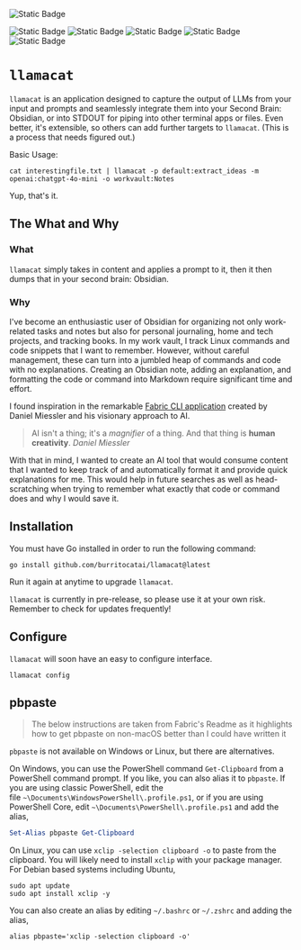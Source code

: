 ![Static Badge](https://img.shields.io/badge/mission-quick_second_brain_notation-purple)

![Static Badge](https://img.shields.io/badge/openai-support-green?logo=openai)
![Static Badge](https://img.shields.io/badge/ollama-support_soon-red?logo=ollama)
![Static Badge](https://img.shields.io/badge/anthropic-support-green?logo=anthropic)
![Static Badge](https://img.shields.io/badge/groq-support-green)
![Static Badge](https://img.shields.io/badge/mistral-support-green?logo=mistral)


# `llamacat`

`llamacat` is an application designed to capture the output of LLMs from your input and prompts and seamlessly integrate them into your Second Brain: Obsidian, or into STDOUT for piping into other terminal apps or files. Even better, it's extensible, so others can add further targets to `llamacat`. (This is a process that needs figured out.)

Basic Usage:

```shell
cat interestingfile.txt | llamacat -p default:extract_ideas -m openai:chatgpt-4o-mini -o workvault:Notes
```

Yup, that's it.
## The What and Why
### What
`llamacat` simply takes in content and applies a prompt to it, then it then dumps that in your second brain: Obsidian.

### Why
I've become an enthusiastic user of Obsidian for organizing not only work-related tasks and notes but also for personal journaling, home and tech projects, and tracking books. In my work vault, I track Linux commands and code snippets that I want to remember. However, without careful management, these can turn into a jumbled heap of commands and code with no explanations. Creating an Obsidian note, adding an explanation, and formatting the code or command into Markdown require significant time and effort.

I found inspiration in the remarkable [Fabric CLI application](https://github.com/danielmiessler/fabric) created by Daniel Miessler and his visionary approach to AI.

>AI isn't a thing; it's a _magnifier_ of a thing. And that thing is **human creativity**.
>*Daniel Miessler*

With that in mind, I wanted to create an AI tool that would consume content that I wanted to keep track of and automatically format it and provide quick explanations for me. This would help in future searches as well as head-scratching when trying to remember what exactly that code or command does and why I would save it.

## Installation
You must have Go installed in order to run the following command:

```shell
go install github.com/burritocatai/llamacat@latest
```

Run it again at anytime to upgrade `llamacat`.

`llamacat` is currently in pre-release, so please use it at your own risk. Remember to check for updates frequently!

## Configure
`llamacat` will soon have an easy to configure interface.

```shell
llamacat config
```


## pbpaste

> The below instructions are taken from Fabric's Readme as it highlights how to get pbpaste on non-macOS better than I could have written it

`pbpaste` is not available on Windows or Linux, but there are alternatives.

On Windows, you can use the PowerShell command `Get-Clipboard` from a PowerShell command prompt. If you like, you can also alias it to `pbpaste`. If you are using classic PowerShell, edit the file `~\Documents\WindowsPowerShell\.profile.ps1`, or if you are using PowerShell Core, edit `~\Documents\PowerShell\.profile.ps1` and add the alias,

```powershell
Set-Alias pbpaste Get-Clipboard
```

On Linux, you can use `xclip -selection clipboard -o` to paste from the clipboard. You will likely need to install `xclip` with your package manager. For Debian based systems including Ubuntu,

```shell
sudo apt update
sudo apt install xclip -y
```

You can also create an alias by editing `~/.bashrc` or `~/.zshrc` and adding the alias,

```shell
alias pbpaste='xclip -selection clipboard -o'
```

